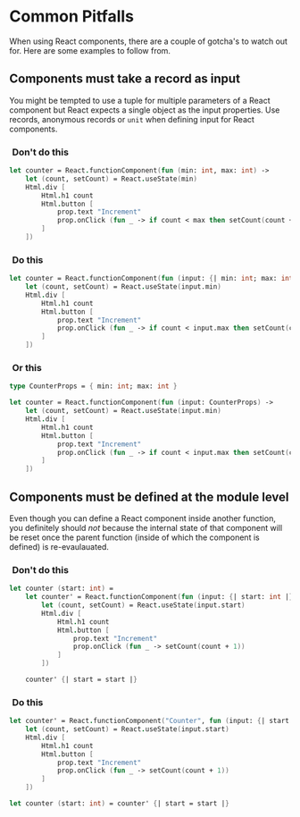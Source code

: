 # Common Pitfalls

When using React components, there are a couple of gotcha's to watch out for. Here are some examples to follow from.

## Components must take a record as input

You might be tempted to use a tuple for multiple parameters of a React component but React expects a single object as the input properties. Use records, anonymous records or `unit` when defining input for React components.

### <i class="fa fa-times" style="color:red; margin-right: 5px" ></i> Don't do this

```fsharp
let counter = React.functionComponent(fun (min: int, max: int) ->
    let (count, setCount) = React.useState(min)
    Html.div [
        Html.h1 count
        Html.button [
            prop.text "Increment"
            prop.onClick (fun _ -> if count < max then setCount(count + 1))
        ]
    ])
```
### <i class="fa fa-check" style="color:lightgreen; margin-right: 5px" ></i> Do this
```fsharp
let counter = React.functionComponent(fun (input: {| min: int; max: int |}) ->
    let (count, setCount) = React.useState(input.min)
    Html.div [
        Html.h1 count
        Html.button [
            prop.text "Increment"
            prop.onClick (fun _ -> if count < input.max then setCount(count + 1))
        ]
    ])
```
### <i class="fa fa-check" style="color:lightgreen; margin-right: 5px" ></i> Or this

```fsharp
type CounterProps = { min: int; max: int }

let counter = React.functionComponent(fun (input: CounterProps) ->
    let (count, setCount) = React.useState(input.min)
    Html.div [
        Html.h1 count
        Html.button [
            prop.text "Increment"
            prop.onClick (fun _ -> if count < input.max then setCount(count + 1))
        ]
    ])
```
## Components must be defined at the module level

Even though you can define a React component inside another function, you definitely should *not* because the internal state of that component will be reset once the parent function (inside of which the component is defined) is re-evaulauated.

### <i class="fa fa-times" style="color:red; margin-right: 5px" ></i> Don't do this
```fsharp
let counter (start: int) =
    let counter' = React.functionComponent(fun (input: {| start: int |}) ->
        let (count, setCount) = React.useState(input.start)
        Html.div [
            Html.h1 count
            Html.button [
                prop.text "Increment"
                prop.onClick (fun _ -> setCount(count + 1))
            ]
        ])

    counter' {| start = start |}
```
### <i class="fa fa-check" style="color:lightgreen; margin-right: 5px" ></i> Do this
```fsharp
let counter' = React.functionComponent("Counter", fun (input: {| start: int |}) ->
    let (count, setCount) = React.useState(input.start)
    Html.div [
        Html.h1 count
        Html.button [
            prop.text "Increment"
            prop.onClick (fun _ -> setCount(count + 1))
        ]
    ])

let counter (start: int) = counter' {| start = start |}
```